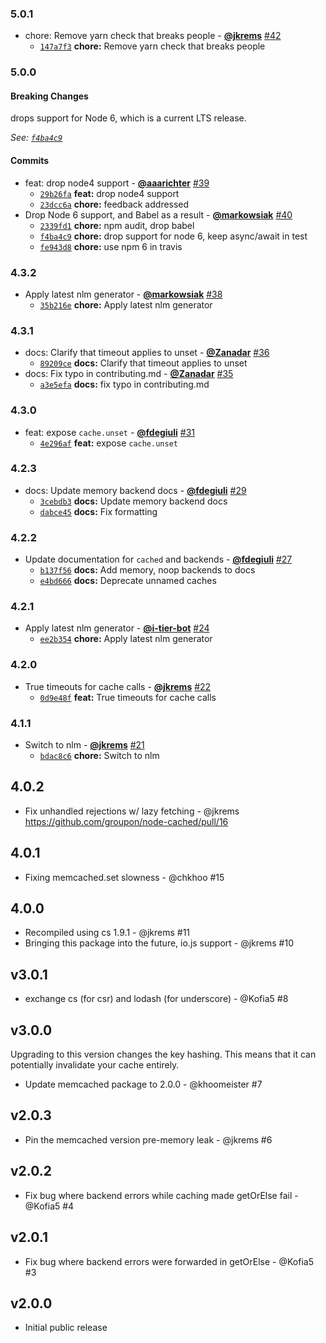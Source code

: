 ### 5.0.1

* chore: Remove yarn check that breaks people - **[@jkrems](https://github.com/jkrems)** [#42](https://github.com/groupon/node-cached/pull/42)
  - [`147a7f3`](https://github.com/groupon/node-cached/commit/147a7f3e1a5dd1a3690e134facf077b3b3329edf) **chore:** Remove yarn check that breaks people


### 5.0.0

#### Breaking Changes

drops support for Node 6, which is a current LTS release.

*See: [`f4ba4c9`](https://github.com/groupon/node-cached/commit/f4ba4c988b5d5db0cf07edfe9f0013d5fada075f)*

#### Commits

* feat: drop node4 support - **[@aaarichter](https://github.com/aaarichter)** [#39](https://github.com/groupon/node-cached/pull/39)
  - [`29b26fa`](https://github.com/groupon/node-cached/commit/29b26fa240033cd7b5409407ea42b375a29c4c33) **feat:** drop node4 support
  - [`23dcc6a`](https://github.com/groupon/node-cached/commit/23dcc6aa409f82be5485f3041948a9cdd1c1755e) **chore:** feedback addressed
* Drop Node 6 support, and Babel as a result - **[@markowsiak](https://github.com/markowsiak)** [#40](https://github.com/groupon/node-cached/pull/40)
  - [`2339fd1`](https://github.com/groupon/node-cached/commit/2339fd1d2064e6bab3f21fce0ca68af3916be129) **chore:** npm audit, drop babel
  - [`f4ba4c9`](https://github.com/groupon/node-cached/commit/f4ba4c988b5d5db0cf07edfe9f0013d5fada075f) **chore:** drop support for node 6, keep async/await in test
  - [`fe943d8`](https://github.com/groupon/node-cached/commit/fe943d8b7b34c7d4439e674cacc675699e3ba98e) **chore:** use npm 6 in travis


### 4.3.2

* Apply latest nlm generator - **[@markowsiak](https://github.com/markowsiak)** [#38](https://github.com/groupon/node-cached/pull/38)
  - [`35b216e`](https://github.com/groupon/node-cached/commit/35b216e3d11b94502d968d40fcf7f34e7a5b507e) **chore:** Apply latest nlm generator


### 4.3.1

* docs: Clarify that timeout applies to unset - **[@Zanadar](https://github.com/Zanadar)** [#36](https://github.com/groupon/node-cached/pull/36)
  - [`89209ce`](https://github.com/groupon/node-cached/commit/89209cefca9ad39ea1b2a789dd49e23d65eee960) **docs:** Clarify that timeout applies to unset
* docs: Fix typo in contributing.md - **[@Zanadar](https://github.com/Zanadar)** [#35](https://github.com/groupon/node-cached/pull/35)
  - [`a3e5efa`](https://github.com/groupon/node-cached/commit/a3e5efaeec84e115de7fea035d5f69efc08cae3e) **docs:** fix typo in contributing.md


### 4.3.0

* feat: expose `cache.unset` - **[@fdegiuli](https://github.com/fdegiuli)** [#31](https://github.com/groupon/node-cached/pull/31)
  - [`4e296af`](https://github.com/groupon/node-cached/commit/4e296afed9ce305ed27f94fb9d0e011a01d0bd87) **feat:** expose `cache.unset`


### 4.2.3

* docs: Update memory backend docs - **[@fdegiuli](https://github.com/fdegiuli)** [#29](https://github.com/groupon/node-cached/pull/29)
  - [`3cebdb3`](https://github.com/groupon/node-cached/commit/3cebdb3cdb0dc997803d81d6c8c615e308261b0b) **docs:** Update memory backend docs
  - [`dabce45`](https://github.com/groupon/node-cached/commit/dabce45603667e7112a87bf5592eaab73aac3b0e) **docs:** Fix formatting


### 4.2.2

* Update documentation for `cached` and backends - **[@fdegiuli](https://github.com/fdegiuli)** [#27](https://github.com/groupon/node-cached/pull/27)
  - [`b137f56`](https://github.com/groupon/node-cached/commit/b137f56b77f1278ca6ab3680b6a0d1187941f788) **docs:** Add memory, noop backends to docs
  - [`e4bd666`](https://github.com/groupon/node-cached/commit/e4bd6667d8f9fa2f4017876badee9e28e9d0bd49) **docs:** Deprecate unnamed caches


### 4.2.1

* Apply latest nlm generator - **[@i-tier-bot](https://github.com/i-tier-bot)** [#24](https://github.com/groupon/node-cached/pull/24)
  - [`ee2b354`](https://github.com/groupon/node-cached/commit/ee2b354f83c2ee0fa4cc865e49bb4c6c4434c001) **chore:** Apply latest nlm generator


### 4.2.0

* True timeouts for cache calls - **[@jkrems](https://github.com/jkrems)** [#22](https://github.com/groupon/node-cached/pull/22)
  - [`0d9e48f`](https://github.com/groupon/node-cached/commit/0d9e48fc07b82723a481499084a9bf14f3bc1b0d) **feat:** True timeouts for cache calls


### 4.1.1

* Switch to nlm - **[@jkrems](https://github.com/jkrems)** [#21](https://github.com/groupon/node-cached/pull/21)
  - [`bdac8c6`](https://github.com/groupon/node-cached/commit/bdac8c6f1f68e6296abf513c941736c88771149a) **chore:** Switch to nlm


4.0.2
-----
* Fix unhandled rejections w/ lazy fetching - @jkrems
  https://github.com/groupon/node-cached/pull/16

4.0.1
-----
* Fixing memcached.set slowness - @chkhoo #15

4.0.0
-----
* Recompiled using cs 1.9.1 - @jkrems #11
* Bringing this package into the future, io.js support - @jkrems #10

v3.0.1
------
* exchange cs (for csr) and lodash (for underscore) - @Kofia5 #8

v3.0.0
------
Upgrading to this version changes the key hashing.
This means that it can potentially invalidate your cache entirely.

* Update memcached package to 2.0.0 - @khoomeister #7

v2.0.3
------
* Pin the memcached version pre-memory leak - @jkrems #6

v2.0.2
------
* Fix bug where backend errors while caching made getOrElse fail - @Kofia5 #4

v2.0.1
------
* Fix bug where backend errors were forwarded in getOrElse - @Kofia5 #3

v2.0.0
------
* Initial public release
